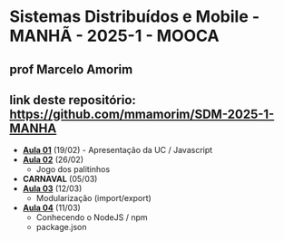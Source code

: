 # Sistemas Distribuídos e Mobile - MANHÃ - 2025-1 - MOOCA

## prof Marcelo Amorim
## link deste repositório: https://github.com/mmamorim/SDM-2025-1-MANHA

* **[Aula 01](./Aula01_19FEV/)** (19/02) - Apresentação da UC / Javascript
* **[Aula 02](./Aula02_26FEV/)** (26/02) 
  - Jogo dos palitinhos 
* **CARNAVAL** (05/03) 
* **[Aula 03](./Aula03_12Mar/)** (12/03) 
  - Modularização (import/export) 
* **[Aula 04](./Aula04_19Mar/)** (11/03) 
  - Conhecendo o NodeJS / npm 
  - package.json 